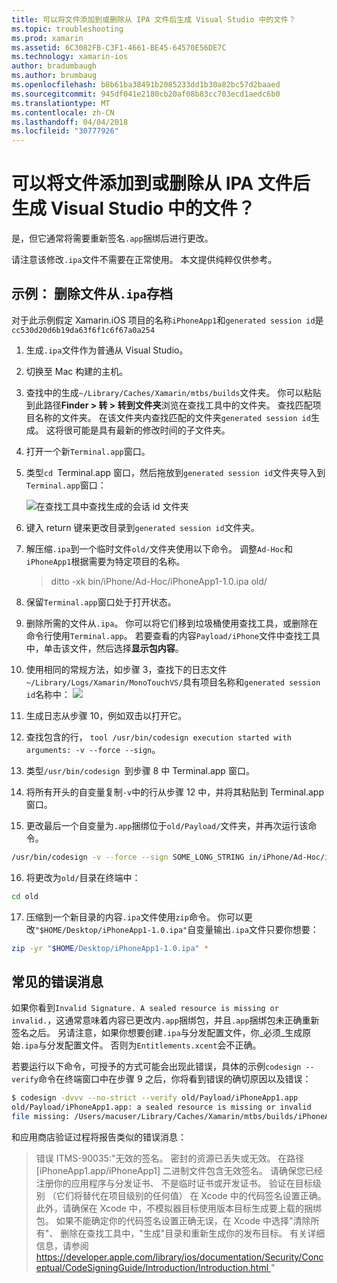 ```yaml
---
title: 可以将文件添加到或删除从 IPA 文件后生成 Visual Studio 中的文件？
ms.topic: troubleshooting
ms.prod: xamarin
ms.assetid: 6C3082FB-C3F1-4661-BE45-64570E56DE7C
ms.technology: xamarin-ios
author: bradumbaugh
ms.author: brumbaug
ms.openlocfilehash: b8b61ba38491b2085233dd1b30a82bc57d2baaed
ms.sourcegitcommit: 945df041e2180cb20af08b83cc703ecd1aedc6b0
ms.translationtype: MT
ms.contentlocale: zh-CN
ms.lasthandoff: 04/04/2018
ms.locfileid: "30777926"
---
```

# <a name="can-i-add-files-to-or-remove-files-from-an-ipa-file-after-building-it-in-visual-studio"></a>可以将文件添加到或删除从 IPA 文件后生成 Visual Studio 中的文件？

是，但它通常将需要重新签名`.app`捆绑后进行更改。

请注意该修改`.ipa`文件不需要在正常使用。 本文提供纯粹仅供参考。

## <a name="example-removing-a-file-from-a-ipa-archive"></a>示例： 删除文件从`.ipa`存档

对于此示例假定 Xamarin.iOS 项目的名称`iPhoneApp1`和`generated session id`是 `cc530d20d6b19da63f6f1c6f67a0a254`

1.  生成`.ipa`文件作为普通从 Visual Studio。

2.  切换至 Mac 构建的主机。

3.  查找中的生成`~/Library/Caches/Xamarin/mtbs/builds`文件夹。 你可以粘贴到此路径**Finder > 转 > 转到文件夹**浏览在查找工具中的文件夹。 查找匹配项目名称的文件夹。 在该文件夹内查找匹配的文件夹`generated session id`生成。 这将很可能是具有最新的修改时间的子文件夹。

4.  打开一个新`Terminal.app`窗口。

5.  类型`cd `Terminal.app 窗口，然后拖放到`generated session id`文件夹导入到`Terminal.app`窗口：

    ![](modify-ipa-images/session-id-folder.png "在查找工具中查找生成的会话 id 文件夹")

6.  键入 return 键来更改目录到`generated session id`文件夹。

7.  解压缩`.ipa`到一个临时文件`old/`文件夹使用以下命令。 调整`Ad-Hoc`和`iPhoneApp1`根据需要为特定项目的名称。

    > ditto -xk bin/iPhone/Ad-Hoc/iPhoneApp1-1.0.ipa old/

8.  保留`Terminal.app`窗口处于打开状态。

9.  删除所需的文件从`.ipa`。 你可以将它们移到垃圾桶使用查找工具，或删除在命令行使用`Terminal.app`。 若要查看的内容`Payload/iPhone`文件中查找工具中，单击该文件，然后选择**显示包内容**。

10.  使用相同的常规方法，如步骤 3，查找下的日志文件`~/Library/Logs/Xamarin/MonoTouchVS/`具有项目名称和`generated session id`名称中： ![ ](modify-ipa-images/build-log.png "在查找工具中找到项目生成日志")

11.  生成日志从步骤 10，例如双击以打开它。

12.  查找包含的行， `tool /usr/bin/codesign execution started with arguments: -v --force --sign`。

13.  类型`/usr/bin/codesign `到步骤 8 中 Terminal.app 窗口。

14.  将所有开头的自变量复制`-v`中的行从步骤 12 中，并将其粘贴到 Terminal.app 窗口。

15.  更改最后一个自变量为`.app`捆绑位于`old/Payload/`文件夹，并再次运行该命令。

```bash
/usr/bin/codesign -v --force --sign SOME_LONG_STRING in/iPhone/Ad-Hoc/iPhoneApp1.app/ResourceRules.plist --entitlements obj/iPhone/Ad-Hoc/Entitlements.xcent old/Payload/iPhoneApp1.app
```

16.  将更改为`old/`目录在终端中：

```bash
cd old
```

17.  压缩到一个新目录的内容`.ipa`文件使用`zip`命令。 你可以更改`"$HOME/Desktop/iPhoneApp1-1.0.ipa"`自变量输出`.ipa`文件只要你想要：

```bash
zip -yr "$HOME/Desktop/iPhoneApp1-1.0.ipa" *
```

## <a name="common-error-messages"></a>常见的错误消息

如果你看到`Invalid Signature. A sealed resource is missing or invalid.`，这通常意味着内容已更改内`.app`捆绑包，并且`.app`捆绑包未正确重新签名之后。 另请注意，如果你想要创建`.ipa`与分发配置文件，你_必须_生成原始`.ipa`与分发配置文件。 否则为`Entitlements.xcent`会不正确。

若要运行以下命令，可授予的方式可能会出现此错误，具体的示例`codesign --verify`命令在终端窗口中在步骤 9 之后，你将看到错误的确切原因以及错误：

```bash
$ codesign -dvvv --no-strict --verify old/Payload/iPhoneApp1.app
old/Payload/iPhoneApp1.app: a sealed resource is missing or invalid
file missing: /Users/macuser/Library/Caches/Xamarin/mtbs/builds/iPhoneApp1/cc530d20d6b19da63f6f1c6f67a0a254/old/Payload/iPhoneApp1.app/MyFile.png
```

和应用商店验证过程将报告类似的错误消息：

> 错误 ITMS-90035:"无效的签名。 密封的资源已丢失或无效。 在路径 [iPhoneApp1.app/iPhoneApp1] 二进制文件包含无效签名。 请确保您已经注册你的应用程序与分发证书、 不是临时证书或开发证书。 验证在目标级别 （它们将替代在项目级别的任何值） 在 Xcode 中的代码签名设置正确。 此外，请确保在 Xcode 中，不模拟器目标使用版本目标生成要上载的捆绑包。 如果不能确定你的代码签名设置正确无误，在 Xcode 中选择"清除所有"、 删除在查找工具中，"生成"目录和重新生成你的发布目标。 有关详细信息，请参阅[ https://developer.apple.com/library/ios/documentation/Security/Conceptual/CodeSigningGuide/Introduction/Introduction.html ](https://developer.apple.com/library/ios/documentation/Security/Conceptual/CodeSigningGuide/Introduction/Introduction.html)"
